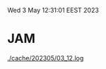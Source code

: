 Wed  3 May 12:31:01 EEST 2023
# JAM
<a href='./cache/202305/03_12.log'>./cache/202305/03_12.log</a>
